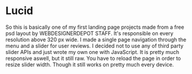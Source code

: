 # Lucid
So this is basically one of my first landing page projects made from a free psd layout by WEBDESIGNERDEPOT STAFF.
It's responsible on every resolution above 320 px wide. I made a single page navigation through the menu and a slider for user reviews. I decided not to use any of third party slider APIs and just wrote my own one with JavaScript. It is pretty much responsive aswell, but it still raw. You have to reload the page in order to resize slider width. Though it still works on pretty much every device.
